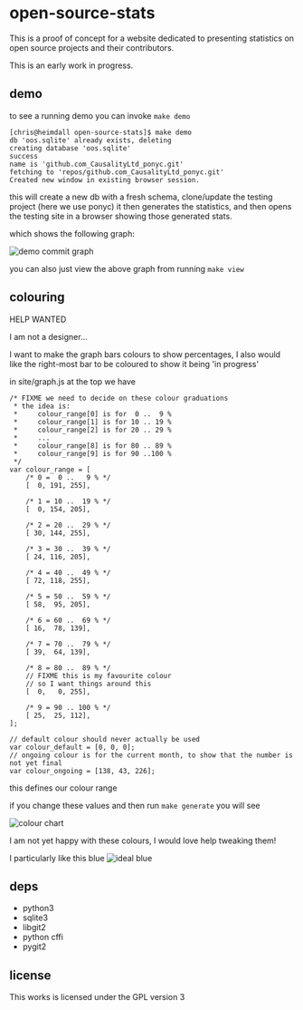 open-source-stats
=================

This is a proof of concept for a website dedicated to presenting statistics on open source projects and their contributors.

This is an early work in progress.

demo
----

to see a running demo you can invoke `make demo`

    [chris@heimdall open-source-stats]$ make demo
    db 'oos.sqlite' already exists, deleting
    creating database 'oos.sqlite'
    success
    name is 'github.com_CausalityLtd_ponyc.git'
    fetching to 'repos/github.com_CausalityLtd_ponyc.git'
    Created new window in existing browser session.

this will create a new db with a fresh schema, clone/update the testing project (here we use ponyc)
it then generates the statistics, and then opens the testing site in a browser showing those generated stats.

which shows the following graph:

![demo commit graph](https://raw.githubusercontent.com/mkfifo/open-source-stats/master/resources/oos-demo.png )

you can also just view the above graph from running `make view`

colouring
---------

HELP WANTED

I am not a designer...

I want to make the graph bars colours to show percentages,
I also would like the right-most bar to be coloured to show it being 'in progress'

in site/graph.js at the top we have

    /* FIXME we need to decide on these colour graduations
     * the idea is:
     *     colour_range[0] is for  0 ..  9 %
     *     colour_range[1] is for 10 .. 19 %
     *     colour_range[2] is for 20 .. 29 %
     *     ...
     *     colour_range[8] is for 80 .. 89 %
     *     colour_range[9] is for 90 ..100 %
     */
    var colour_range = [
        /* 0 =  0 ..   9 % */
        [  0, 191, 255],

        /* 1 = 10 ..  19 % */
        [  0, 154, 205],

        /* 2 = 20 ..  29 % */
        [ 30, 144, 255],

        /* 3 = 30 ..  39 % */
        [ 24, 116, 205],

        /* 4 = 40 ..  49 % */
        [ 72, 118, 255],

        /* 5 = 50 ..  59 % */
        [ 58,  95, 205],

        /* 6 = 60 ..  69 % */
        [ 16,  78, 139],

        /* 7 = 70 ..  79 % */
        [ 39,  64, 139],

        /* 8 = 80 ..  89 % */
        // FIXME this is my favourite colour
        // so I want things around this
        [  0,   0, 255],

        /* 9 = 90 .. 100 % */
        [ 25,  25, 112],
    ];

    // default colour should never actually be used
    var colour_default = [0, 0, 0];
    // ongoing colour is for the current month, to show that the number is not yet final
    var colour_ongoing = [138, 43, 226];


this defines our colour range

if you change these values and then run `make generate` you will see

![colour chart](https://raw.githubusercontent.com/mkfifo/open-source-stats/master/resources/colour_chart.png )

I am not yet happy with these colours, I would love help tweaking them!

I particularly like this blue
![ideal blue](https://raw.githubusercontent.com/mkfifo/open-source-stats/master/resources/ideal_blue.png )


deps
----

 * python3
 * sqlite3
 * libgit2
 * python cffi
 * pygit2

license
-------

This works is licensed under the GPL version 3


